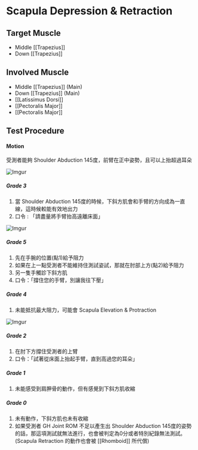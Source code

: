 # Scapula Depression & Retraction  

## Target Muscle
* Middle [[Trapezius]]
* Down [[Trapezius]]  

## Involved Muscle
* Middle [[Trapezius]] (Main)
* Down [[Trapezius]] (Main)
* [[Latissimus Dorsi]]
* [[Pectoralis Major]]
* [[Pectoralis Major]]  

## Test Procedure
#### Motion
受測者能夠 Shoulder Abduction 145度，前臂在正中姿勢，且可以上抬超過耳朵  

![Imgur](https://i.imgur.com/kqjgUnAm.png)

##### Grade 3
1. 當 Shoulder Abduction 145度的時候，下斜方肌會和手臂的方向成為一直線，這時候較能有效地出力
2. 口令 : 「請盡量將手臂抬高遠離床面」  

![Imgur](https://i.imgur.com/RrYyQzfm.png)

##### Grade 5
1. 先在手腕的位置(點1)給予阻力
2. 如果在上一點受測者不能維持住測試姿試，那就在肘部上方(點2)給予阻力
3. 另一隻手觸診下斜方肌
4. 口令：「撐住您的手臂，別讓我往下壓」

##### Grade 4
1. 未能抵抗最大阻力，可能會 Scapula Elevation & Protraction  

![Imgur](https://i.imgur.com/HvFlALom.png)

##### Grade 2
1. 在肘下方撐住受測者的上臂
2. 口令：「試著從床面上抬起手臂，直到高過您的耳朵」  

##### Grade 1
1. 未能感受到肩胛骨的動作，但有感覺到下斜方肌收縮
##### Grade 0
1. 未有動作，下斜方肌也未有收縮
2. 如果受測者 GH Joint ROM 不足以產生出 Shoulder Abduction 145度的姿勢的話，那這項測試就無法進行，也會被判定為0分或者特別紀錄無法測試。(Scapula Retraction 的動作也會被 [[Rhomboid]] 所代償)